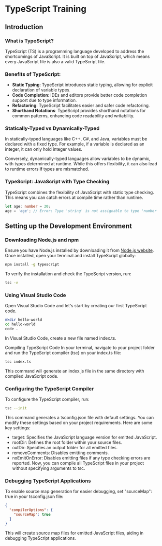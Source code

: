 # TypeScript Training

## Introduction

### What is TypeScript?

TypeScript (TS) is a programming language developed to address the shortcomings of JavaScript. It is built on top of JavaScript, which means every JavaScript file is also a valid TypeScript file.

### Benefits of TypeScript:

- **Static Typing**: TypeScript introduces static typing, allowing for explicit declaration of variable types.
- **Code Completion**: IDEs and editors provide better code completion support due to type information.
- **Refactoring**: TypeScript facilitates easier and safer code refactoring.
- **Shorthand Notations**: TypeScript provides shorthand notations for common patterns, enhancing code readability and writability.

### Statically-Typed vs Dynamically-Typed

In statically-typed languages like C++, C#, and Java, variables must be declared with a fixed type. For example, if a variable is declared as an integer, it can only hold integer values.

Conversely, dynamically-typed languages allow variables to be dynamic, with types determined at runtime. While this offers flexibility, it can also lead to runtime errors if types are mismatched.

### TypeScript: JavaScript with Type Checking

TypeScript combines the flexibility of JavaScript with static type checking. This means you can catch errors at compile time rather than runtime.

```typescript
let age: number = 20;
age = 'age'; // Error: Type 'string' is not assignable to type 'number'.
```

## Setting up the Development Environment

### Downloading Node.js and npm

Ensure you have Node.js installed by downloading it from [Node.js website](https://nodejs.org/). Once installed, open your terminal and install TypeScript globally:
```bash
npm install -g typescript
```
To verify the installation and check the TypeScript version, run:

```bash
tsc -v
```
### Using Visual Studio Code

Open Visual Studio Code and let's start by creating our first TypeScript code.

```bash
mkdir hello-world
cd hello-world
code .
```
In Visual Studio Code, create a new file named index.ts.

Compiling TypeScript Code
In your terminal, navigate to your project folder and run the TypeScript compiler (tsc) on your index.ts file:
```bash
tsc index.ts
```
This command will generate an index.js file in the same directory with compiled JavaScript code.

### Configuring the TypeScript Compiler
To configure the TypeScript compiler, run:
```bash
tsc --init
```
This command generates a tsconfig.json file with default settings. You can modify these settings based on your project requirements. Here are some key settings:

- target: Specifies the JavaScript language version for emitted JavaScript.
- rootDir: Defines the root folder within your source files.
- outDir: Specifies an output folder for all emitted files.
- removeComments: Disables emitting comments.
- noEmitOnError: Disables emitting files if any type checking errors are reported.
Now, you can compile all TypeScript files in your project without specifying arguments to tsc.

### Debugging TypeScript Applications
To enable source map generation for easier debugging, set "sourceMap": true in your tsconfig.json file:

```json
{
  "compilerOptions": {
    "sourceMap": true
  }
}
```
This will create source map files for emitted JavaScript files, aiding in debugging TypeScript applications.
